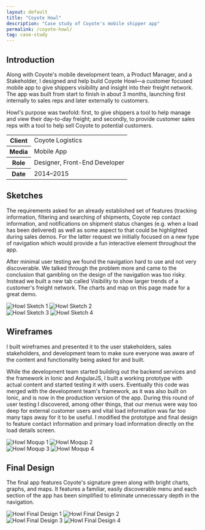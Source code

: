 ```yaml
---
layout: default
title: "Coyote Howl"
description: "Case study of Coyote's mobile shipper app"
permalink: /coyote-howl/
tag: case-study
---
```


<section>
	<h2 class="visually-hidden">Introduction</h2>
	<div>
		<p>Along with Coyote's mobile development team, a Product Manager, and a Stakeholder, I designed and help build Coyote Howl&mdash;a customer focused mobile app to give shippers visibility and insight into their freight network. The app was built from start to finish in about 3 months, launching first internally to sales reps and later externally to customers.</p>
		<p>Howl's purpose was twofold: first, to give shippers a tool to help manage and view their day-to-day freight; and secondly, to provide customer sales reps with a tool to help sell Coyote to potential customers.</p>
	</div>
	<div>
		<table>
			<tbody>
				<tr>
					<th>Client</th>
					<td>Coyote Logistics</td>
				</tr>
				<tr>
					<th>Media</th>
					<td>Mobile App</td>
				</tr>
				<tr>
					<th>Role</th>
					<td>Designer, Front-End Developer</td>
				</tr>
				<tr>
					<th>Date</th>
					<td>2014–2015</td>
				</tr>
			</tbody>
		</table>
	</div>
</section>
<section>
	<div>
		<h2>Sketches</h2>
		<p>The requirements asked for an already established set of features (tracking information, filtering and searching of shipments, Coyote rep contact information, and notifications on shipment status changes (e.g. when a load has been delivered) as well as some aspect to that could be highlighted during sales demos. For the latter request we initially focused on a new type of navigation which would provide a fun interactive element throughout the app.</p>
		<p>After minimal user testing we found the navigation hard to use and not very discoverable. We talked through the problem more and came to the conclusion that gambling on the design of the navigation was too risky. Instead we built a new tab called Visibility to show larger trends of a customer's freight network. The charts and map on this page made for a great demo.</p>
	</div>
	<div>
		<img src="https://jessetrippecdn.appspot.com/images/howl-sketch-1.jpg" alt="Howl Sketch 1">
		<img src="https://jessetrippecdn.appspot.com/images/howl-sketch-2.jpg" alt="Howl Sketch 2">
	</div>
	<div>
		<img src="https://jessetrippecdn.appspot.com/images/howl-sketch-3.jpg" alt="Howl Sketch 3">
		<img src="https://jessetrippecdn.appspot.com/images/howl-sketch-4.jpg" alt="Howl Sketch 4">
	</div>
</section>
<section>
	<div>
		<h2>Wireframes</h2>
		<p>I built wireframes and presented it to the user stakeholders, sales stakeholders, and development team to make sure everyone was aware of the content and functionality being asked for and built.</p>
		<p>While the development team started building out the backend services and the framework in Ionic and AngularJS, I built a working prototype with actual content and started testing it with users. Eventually this code was merged with the development team's framework, as it was also built on Ionic, and is now in the production version of the app. During this round of user testing I discovered, among other things, that our menus were way too deep for external customer users and vital load information was far too many taps away for it to be useful. I modified the prototype and final design to feature contact information and primary load information directly on the load details screen.</p>
	</div>
	<div>
		<img src="https://jessetrippecdn.appspot.com/images/howl-moqup-1.png" alt="Howl Moqup 1">
		<img src="https://jessetrippecdn.appspot.com/images/howl-moqup-2.png" alt="Howl Moqup 2">
	</div>
	<div>
		<img src="https://jessetrippecdn.appspot.com/images/howl-moqup-3.png" alt="Howl Moqup 3">
		<img src="https://jessetrippecdn.appspot.com/images/howl-moqup-4.png" alt="Howl Moqup 4">
	</div>
</section>
<section>
	<div>
		<h2>Final Design</h2>
		<p>The final app features Coyote's signature green along with bright charts, graphs, and maps. It features a familiar, easily discoverable menu and each section of the app has been simplified to eliminate unnecessary depth in the navigation.</p>
	</div>
	<div>
		<img src="https://jessetrippecdn.appspot.com/images/howl-1.png" alt="Howl Final Design 1">
		<img src="https://jessetrippecdn.appspot.com/images/howl-2.png" alt="Howl Final Design 2">
	</div>
	<div>
		<img src="https://jessetrippecdn.appspot.com/images/howl-3.png" alt="Howl Final Design 3">
		<img src="https://jessetrippecdn.appspot.com/images/howl-4.png" alt="Howl Final Design 4">
	</div>
</section>
